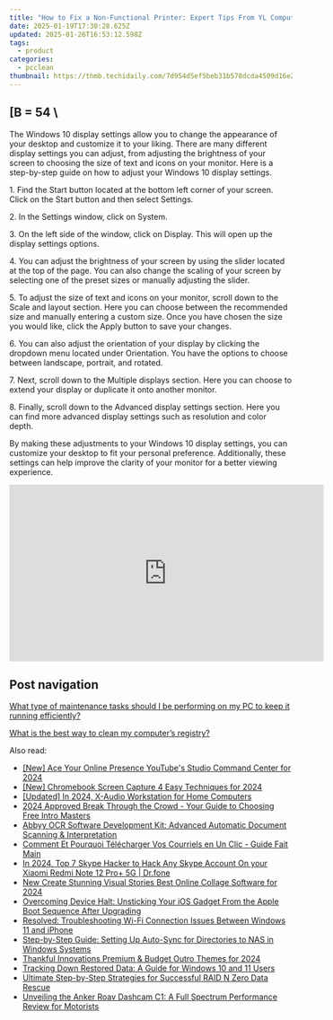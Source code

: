 ```yaml
---
title: "How to Fix a Non-Functional Printer: Expert Tips From YL Computing"
date: 2025-01-19T17:30:28.625Z
updated: 2025-01-26T16:53:12.598Z
tags:
  - product
categories:
  - pcclean
thumbnail: https://thmb.techidaily.com/7d954d5ef5beb31b578dcda4509d16e23f0ef0d1b79a76b01e4834ddb01328ea.jpg
---
```


## \[B = 54 \

The Windows 10 display settings allow you to change the appearance of your desktop and customize it to your liking. There are many different display settings you can adjust, from adjusting the brightness of your screen to choosing the size of text and icons on your monitor. Here is a step-by-step guide on how to adjust your Windows 10 display settings. 

1\. Find the Start button located at the bottom left corner of your screen. Click on the Start button and then select Settings.

2\. In the Settings window, click on System.

3\. On the left side of the window, click on Display. This will open up the display settings options. 

4\. You can adjust the brightness of your screen by using the slider located at the top of the page. You can also change the scaling of your screen by selecting one of the preset sizes or manually adjusting the slider.

5\. To adjust the size of text and icons on your monitor, scroll down to the Scale and layout section. Here you can choose between the recommended size and manually entering a custom size. Once you have chosen the size you would like, click the Apply button to save your changes.

6\. You can also adjust the orientation of your display by clicking the dropdown menu located under Orientation. You have the options to choose between landscape, portrait, and rotated.

7\. Next, scroll down to the Multiple displays section. Here you can choose to extend your display or duplicate it onto another monitor.

8\. Finally, scroll down to the Advanced display settings section. Here you can find more advanced display settings such as resolution and color depth. 

By making these adjustments to your Windows 10 display settings, you can customize your desktop to fit your personal preference. Additionally, these settings can help improve the clarity of your monitor for a better viewing experience.

<!-- affiliate ads begin -->
<iframe width="560" height="315" src="https://www.youtube.com/embed/ASUEYpqSP5E?si=0KOZxrTVexTuUkRn" title="YouTube video player" frameborder="0" allow="accelerometer; autoplay; clipboard-write; encrypted-media; gyroscope; picture-in-picture; web-share" referrerpolicy="strict-origin-when-cross-origin" allowfullscreen></iframe>
<!-- affiliate ads end -->

## Post navigation

[What type of maintenance tasks should I be performing on my PC to keep it running efficiently?](https://tools.techidaily.com/pcclean/products/)

[What is the best way to clean my computer’s registry?](https://tools.techidaily.com/pcclean/products/)

<ins class="adsbygoogle"
     style="display:block"
     data-ad-format="autorelaxed"
     data-ad-client="ca-pub-7571918770474297"
     data-ad-slot="1223367746"></ins>

<ins class="adsbygoogle"
     style="display:block"
     data-ad-client="ca-pub-7571918770474297"
     data-ad-slot="8358498916"
     data-ad-format="auto"
     data-full-width-responsive="true"></ins>

<span class="atpl-alsoreadstyle">Also read:</span>
<div><ul>
<li><a href="https://facebook-record-videos.techidaily.com/new-ace-your-online-presence-youtubes-studio-command-center-for-2024/"><u>[New] Ace Your Online Presence YouTube's Studio Command Center for 2024</u></a></li>
<li><a href="https://screen-mirroring-recording.techidaily.com/new-chromebook-screen-capture-4-easy-techniques-for-2024/"><u>[New] Chromebook Screen Capture 4 Easy Techniques for 2024</u></a></li>
<li><a href="https://digital-screen-recording.techidaily.com/updated-in-2024-x-audio-workstation-for-home-computers/"><u>[Updated] In 2024, X-Audio Workstation for Home Computers</u></a></li>
<li><a href="https://youtube-lab.techidaily.com/approved-break-through-the-crowd-your-guide-to-choosing-free-intro-masters/"><u>2024 Approved Break Through the Crowd - Your Guide to Choosing Free Intro Masters</u></a></li>
<li><a href="https://solve-popular.techidaily.com/abbyy-ocr-software-development-kit-advanced-automatic-document-scanning-and-interpretation/"><u>Abbyy OCR Software Development Kit: Advanced Automatic Document Scanning & Interpretation</u></a></li>
<li><a href="https://win-hot.techidaily.com/comment-et-pourquoi-telecharger-vos-courriels-en-un-clic-guide-fait-main/"><u>Comment Et Pourquoi Télécharger Vos Courriels en Un Clic - Guide Fait Main</u></a></li>
<li><a href="https://review-topics.techidaily.com/in-2024-top-7-skype-hacker-to-hack-any-skype-account-on-your-xiaomi-redmi-note-12-proplus-5g-drfone-by-drfone-virtual-android/"><u>In 2024, Top 7 Skype Hacker to Hack Any Skype Account On your Xiaomi Redmi Note 12 Pro+ 5G | Dr.fone</u></a></li>
<li><a href="https://ai-video-apps.techidaily.com/new-create-stunning-visual-stories-best-online-collage-software-for-2024/"><u>New Create Stunning Visual Stories Best Online Collage Software for 2024</u></a></li>
<li><a href="https://win-hot.techidaily.com/overcoming-device-halt-unsticking-your-ios-gadget-from-the-apple-boot-sequence-after-upgrading/"><u>Overcoming Device Halt: Unsticking Your iOS Gadget From the Apple Boot Sequence After Upgrading</u></a></li>
<li><a href="https://win-hot.techidaily.com/resolved-troubleshooting-wi-fi-connection-issues-between-windows-11-and-iphone/"><u>Resolved: Troubleshooting Wi-Fi Connection Issues Between Windows 11 and iPhone</u></a></li>
<li><a href="https://win-hot.techidaily.com/step-by-step-guide-setting-up-auto-sync-for-directories-to-nas-in-windows-systems/"><u>Step-by-Step Guide: Setting Up Auto-Sync for Directories to NAS in Windows Systems</u></a></li>
<li><a href="https://some-skills.techidaily.com/thankful-innovations-premium-and-budget-outro-themes-for-2024/"><u>Thankful Innovations Premium & Budget Outro Themes for 2024</u></a></li>
<li><a href="https://win-hot.techidaily.com/tracking-down-restored-data-a-guide-for-windows-10-and-11-users/"><u>Tracking Down Restored Data: A Guide for Windows 10 and 11 Users</u></a></li>
<li><a href="https://win-hot.techidaily.com/ultimate-step-by-step-strategies-for-successful-raid-n-zero-data-rescue/"><u>Ultimate Step-by-Step Strategies for Successful RAID N Zero Data Rescue</u></a></li>
<li><a href="https://buynow-help.techidaily.com/unveiling-the-anker-roav-dashcam-c1-a-full-spectrum-performance-review-for-motorists/"><u>Unveiling the Anker Roav Dashcam C1: A Full Spectrum Performance Review for Motorists</u></a></li>
</ul></div>


